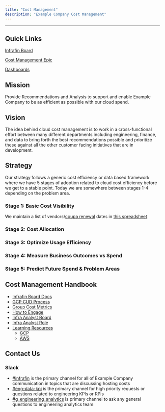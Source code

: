 ```yaml
---
title: "Cost Management"
description: "Example Company Cost Management"
---
```


---

## Quick Links

[Infrafin Board](https://example_company.com/groups/example_company-com/-/boards/1502173?label_name%5B%5D=infrafin)

[Cost Management Epic](https://example_company.com/groups/example_company-com/gl-infra/-/epics/103)

[Dashboards](https://app.periscopedata.com/app/example_company/topic/infrafin/abf4ddd16c954c2d9362f8af28a1be8b)

## Mission

Provide Recommendations and Analysis to support and enable Example Company to be as efficient as possible with our cloud spend.

## Vision

The idea behind cloud cost management is to work in a cross-functional effort between many different departments including engineering, finance, and data to bring forth the best recommendations possible and prioritize these against all the other customer facing initiatives that are in development.

## Strategy

Our strategy follows a generic cost efficiency or data based framework where we have 5 stages of adoption related to cloud cost efficiency before we get to a stable point. Today we are somewhere between stages 1-4 depending on the problem area.

### Stage 1: Basic Cost Visibility

We maintain a list of vendors/[coupa renewal](/handbook/business-technology/enterprise-applications/guides/coupa-guide/) dates in [this spreadsheet](https://docs.google.com/spreadsheets/d/1nkOKE19qYvJ_ljoiirTlYFmb7Hshst0saIXgQ_SWfFg/edit#gid=1871915883)

### Stage 2: Cost Allocation

### Stage 3: Optimize Usage Efficiency

### Stage 4: Measure Business Outcomes vs Spend

### Stage 5: Predict Future Spend & Problem Areas

## Cost Management Handbook

- [Infrafin Board Docs](/handbook/engineering/infrastructure/cost-management/infrafin-board)
- [GCP CUD Process](/handbook/engineering/infrastructure/cost-management/gcp-cud)
- [Group Cost Metrics](/handbook/engineering/infrastructure/cost-management/group-cost-metrics)
- [How to Engage](/handbook/engineering/infrastructure/cost-management/how-to-engage)
- [Infra Analyst Board](/handbook/engineering/infrastructure/cost-management/infra-analyst-board)
- [Infra Analyst Role](/handbook/engineering/infrastructure/cost-management/infrastructure-analyst-role)
- [Learning Resources](/handbook/engineering/infrastructure/cost-management/learning)
  - [GCP](/handbook/engineering/infrastructure/cost-management/learning/gcp)
  - [AWS](/handbook/engineering/infrastructure/cost-management/learning/aws)

## Contact Us

### Slack

- [#infrafin](https://example_company.slack.com/messages/infrafin/) is the primary channel for all of Example Company communication in topics that are discussing hosting costs
- [#eng-data-kpi](https://example_company.slack.com/messages/eng-data-kpi/) is the primary channel for high priority requests or questions related to engineering KPIs or RPIs
- [#g_engineering_analytics](https://example_company.slack.com/messages/g_engineering_analytics/) is primary channel to ask any general questions to engineering analytics team
